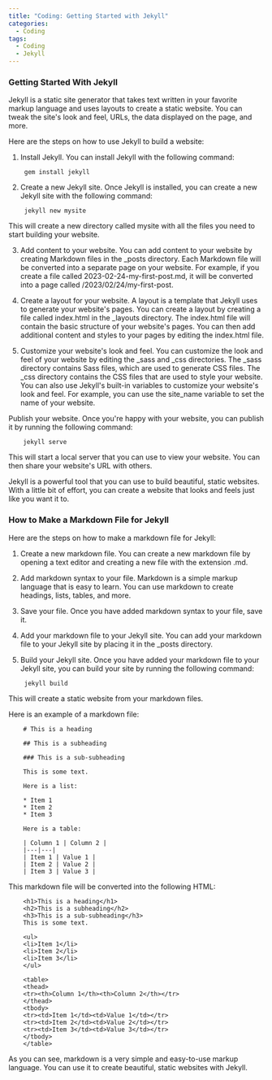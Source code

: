 ```yaml
---
title: "Coding: Getting Started with Jekyll"
categories:
  - Coding
tags:
  - Coding
  - Jekyll
---
```

### Getting Started With Jekyll

Jekyll is a static site generator that takes text written in your favorite markup language and uses layouts to create a static website. You can tweak the site's look and feel, URLs, the data displayed on the page, and more.

Here are the steps on how to use Jekyll to build a website:

1. Install Jekyll. You can install Jekyll with the following command:

        gem install jekyll

2. Create a new Jekyll site. Once Jekyll is installed, you can create a new Jekyll site with the following command:

        jekyll new mysite

This will create a new directory called mysite with all the files you need to start building your website.

3. Add content to your website. You can add content to your website by creating Markdown files in the _posts directory. Each Markdown file will be converted into a separate page on your website.
For example, if you create a file called 2023-02-24-my-first-post.md, it will be converted into a page called /2023/02/24/my-first-post.

4. Create a layout for your website. A layout is a template that Jekyll uses to generate your website's pages. You can create a layout by creating a file called index.html in the _layouts directory.
The index.html file will contain the basic structure of your website's pages. You can then add additional content and styles to your pages by editing the index.html file.

5. Customize your website's look and feel. You can customize the look and feel of your website by editing the _sass and _css directories. The _sass directory contains Sass files, which are used to generate CSS files. The _css directory contains the CSS files that are used to style your website.
You can also use Jekyll's built-in variables to customize your website's look and feel. For example, you can use the site_name variable to set the name of your website.

Publish your website. Once you're happy with your website, you can publish it by running the following command:

        jekyll serve
        
This will start a local server that you can use to view your website. You can then share your website's URL with others.

Jekyll is a powerful tool that you can use to build beautiful, static websites. With a little bit of effort, you can create a website that looks and feels just like you want it to.

### How to Make a Markdown File for Jekyll

Here are the steps on how to make a markdown file for Jekyll:

1. Create a new markdown file.
You can create a new markdown file by opening a text editor and creating a new file with the extension .md.

2. Add markdown syntax to your file.
Markdown is a simple markup language that is easy to learn. You can use markdown to create headings, lists, tables, and more.

3. Save your file.
Once you have added markdown syntax to your file, save it.

4. Add your markdown file to your Jekyll site.
You can add your markdown file to your Jekyll site by placing it in the _posts directory.

5. Build your Jekyll site.
Once you have added your markdown file to your Jekyll site, you can build your site by running the following command:

        jekyll build

This will create a static website from your markdown files.

Here is an example of a markdown file:

        # This is a heading

        ## This is a subheading

        ### This is a sub-subheading

        This is some text.

        Here is a list:

        * Item 1
        * Item 2
        * Item 3

        Here is a table:

        | Column 1 | Column 2 |
        |---|---|
        | Item 1 | Value 1 |
        | Item 2 | Value 2 |
        | Item 3 | Value 3 |

This markdown file will be converted into the following HTML:

        <h1>This is a heading</h1>
        <h2>This is a subheading</h2>
        <h3>This is a sub-subheading</h3>
        This is some text.

        <ul>
        <li>Item 1</li>
        <li>Item 2</li>
        <li>Item 3</li>
        </ul>

        <table>
        <thead>
        <tr><th>Column 1</th><th>Column 2</th></tr>
        </thead>
        <tbody>
        <tr><td>Item 1</td><td>Value 1</td></tr>
        <tr><td>Item 2</td><td>Value 2</td></tr>
        <tr><td>Item 3</td><td>Value 3</td></tr>
        </tbody>
        </table>

As you can see, markdown is a very simple and easy-to-use markup language. You can use it to create beautiful, static websites with Jekyll.